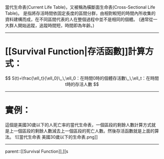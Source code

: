 當代生命表(Current Life Table)，又被稱為橫斷面生命表(Cross-Sectional Life Table)。
是指將存活時間依固定長度的區間分群，由相對較短的時間內所收集的資料建構而成，在不同區間代表的人在整個過程中並不是相同的個體。 (通常從一大群人開始追蹤，追蹤時間短，時間即為年齡。)
- - -
# [[Survival Function|存活函數]]計算方式：
$$
S(t)=\frac{\ell_t}{\ell_0}\,,\,\ell_0：在時間0時的個體存活數\,,\,\ell_t：在時間t時的存活人數
$$
- - -
# 實例：
這個是美國30歲以下的人死亡率的當代生命表，一個區段的剩餘人數計算方式就是上一個區段的剩餘人數減去上一個區段的死亡人數。然後存活函數就是上面的算法。
![[當代生命表 美國30歲以下的生命表.png]]
- - -
parent::[[Survival Function]],[[s
